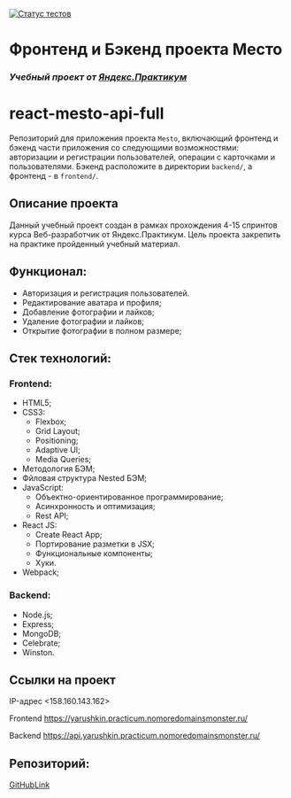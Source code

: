 [![Статус тестов](../../actions/workflows/tests.yml/badge.svg)](../../actions/workflows/tests.yml)

# Фронтенд и Бэкенд проекта Место

### _Учебный проект от [Яндекс.Практикум](https://practicum.yandex.ru/web/)_

# react-mesto-api-full

Репозиторий для приложения проекта `Mesto`, включающий фронтенд и бэкенд части приложения со следующими возможностями: авторизации и регистрации пользователей, операции с карточками и пользователями. Бэкенд расположите в директории `backend/`, а фронтенд - в `frontend/`.

## Описание проекта

Данный учебный проект создан в рамках прохождения 4-15 спринтов курса Веб-разработчик от Яндекс.Практикум. Цель проекта закрепить на практике пройденный учебный материал.

## Функционал:

- Авторизация и регистрация пользователей.
- Редактирование аватара и профиля;
- Добавление фотографии и лайков;
- Удаление фотографии и лайков;
- Открытие фотографии в полном размере;

## Стек технологий:

### Frontend:

- HTML5;
- CSS3:
  - Flexbox;
  - Grid Layout;
  - Positioning;
  - Adaptive UI;
  - Media Queries;
- Методология БЭМ;
- Фйловая структура Nested БЭМ;
- JavaScript:
  - Объектно-ориентированное программирование;
  - Асинхронность и оптимизация;
  - Rest API;
- React JS:
  - Create React App;
  - Портирование разметки в JSX;
  - Функциональные компоненты;
  - Хуки.
- Webpack;

### Backend:

- Node.js;
- Express;
- MongoDB;
- Сelebrate;
- Winston.

## Ссылки на проект

IP-адрес <158.160.143.162>

Frontend https://yarushkin.practicum.nomoredomainsmonster.ru/

Backend https://api.yarushkin.practicum.nomoredomainsmonster.ru/

## Репозиторий:

[GitHubLink](https://github.com/Dimitry364/express-mesto-gha)
